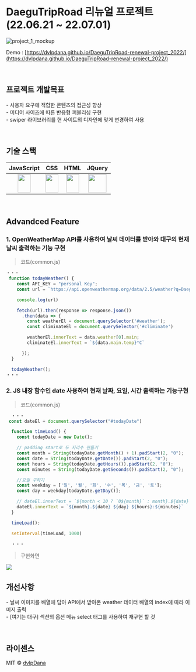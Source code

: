 # DaeguTripRoad 리뉴얼 프로젝트(22.06.21 ~ 22.07.01)

![project_1_mockup](https://user-images.githubusercontent.com/102039456/187178605-012489ed-c176-49c9-adc3-9493bd2a83af.jpg)

Demo : [https://dvlpdana.github.io/DaeguTripRoad-renewal-project_2022/](https://dvlpdana.github.io/DaeguTripRoad-renewal-project_2022/)

<br />

## 프로젝트 개발목표

<p align="justify">
-  사용자 요구에 적합한 콘텐츠의 접근성 향상 <br/ >
-  미디어 사이즈에 따른 반응형 퍼블리싱 구현 <br/ >
-  swiper 라이브러리를 현 사이트의 디자인에 맞게 변경하여 사용 <br/ >
</p>

<br />

## 기술 스택

| JavaScript |     CSS     |  HTML  |  JQuery  |
| :--------: | :---------: | :------: | :------: |
|   <img src="https://user-images.githubusercontent.com/102039456/187168448-0611cda1-c3e6-4fd7-bc1c-30da00bab9cd.png" width="35" height="50" >    |   <img src="https://user-images.githubusercontent.com/102039456/187168206-52fac0b8-6c5d-40e5-8f1b-1cb6b2bb22d2.png" width="35" height="50" >    |   <img src="https://user-images.githubusercontent.com/102039456/187180893-3fe76083-5262-4fb8-a4ec-4ed16cae1a79.png" width="35" height="50" >   |   <img src="https://user-images.githubusercontent.com/102039456/187180900-471a7237-e030-46dc-9141-3964a4564106.png" width="50" height="50" >   |

<br>

## Advandced Feature

### 1. OpenWeatherMap API를 사용하여 날씨 데이터를 받아와 대구의 현재 날씨 출력하는 기능 구현
> 코드(common.js)
```javascript
・・・
 function todayWeather() {
    const API_KEY = "personal Key";
    const url = `https://api.openweathermap.org/data/2.5/weather?q=Daegu,%20KR&appid=${API_KEY}&units=metric`;

    console.log(url)

    fetch(url).then(response => response.json())
      .then(data => {
        const weatherEl = document.querySelector('#weather');
        const climinateEl = document.querySelector('#climinate')

        weatherEl.innerText = data.weather[0].main;
        climinateEl.innerText = `${data.main.temp}°C`

      });
  }

  todayWeather();
・・・
```

### 2. JS 내장 함수인 date 사용하여 현재 날짜, 요일, 시간 출력하는 기능구현
> 코드(common.js)
```javascript
  ・・・
 const dateEl = document.querySelector("#todayDate")

  function timeLoad() {
    const todayDate = new Date();

    // padding start로 두 자리수 만들기
    const month = String(todayDate.getMonth() + 1).padStart(2, "0");
    const date = String(todayDate.getDate()).padStart(2, "0");
    const hours = String(todayDate.getHours()).padStart(2, "0");
    const minutes = String(todayDate.getSeconds()).padStart(2, "0");

    //요일 구하기
    const weekday = ['일', '월', '화', '수', '목', '금', '토'];
    const day = weekday[todayDate.getDay()];

    // dateEl.innerText = `${month < 10 ? `0${month}` : month}.${date} ${day} ${hours < 10 ? `0${hours}` : hours}:${minutes < 10 ? `0${minutes}` : minutes}`;
    dateEl.innerText = `${month}.${date} ${day} ${hours}:${minutes}`
  }

  timeLoad();

  setInterval(timeLoad, 1000)

  ・・・
```
> 구현화면
<img src="https://user-images.githubusercontent.com/102039456/187182141-55e7b664-c949-4da7-a06b-974e7c9fac11.png">

<br />

## 개선사항

<p align="justify">
-  날씨 이미지를 배열에 담아 API에서 받아온 weather 데이터 배열의 index에 따라 이미지 출력 <br/>
-  [여기는 대구] 섹션의 옵션 메뉴 select 태그를 사용하여 재구현 할 것
</p>

<br />

## 라이센스

MIT &copy; [dvlpDana](mailto:colleksql3@gmail.com)


